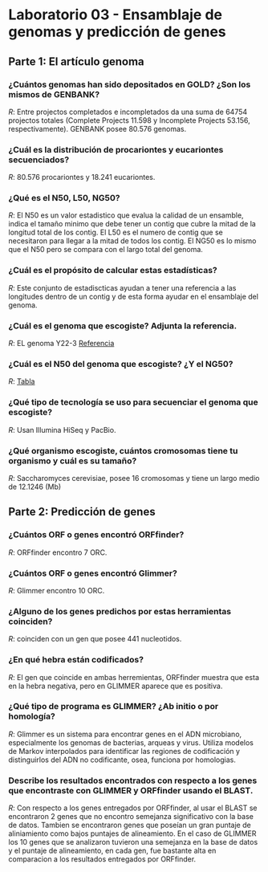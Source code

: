 # Laboratorio 03 - Ensamblaje de genomas y predicción de genes

## Parte 1: El artículo genoma

### ¿Cuántos genomas han sido depositados en GOLD? ¿Son los mismos de GENBANK?

_R_: Entre projectos completados e incompletados da una suma de 64754 projectos totales (Complete Projects 11.598 y Incomplete Projects 53.156, respectivamente). GENBANK posee 80.576 genomas.

### ¿Cuál es la distribución de procariontes y eucariontes secuenciados?

_R_: 80.576 procariontes y 18.241 eucariontes.

### ¿Qué es el N50, L50, NG50?

_R_: El N50 es un valor estadistico que evalua la calidad de un ensamble, indica el tamaño minimo que debe tener un contig que cubre la mitad de la longitud total de los contig. El L50 es el numero de contig que se necesitaron para llegar a la mitad de todos los contig. El NG50 es lo mismo que el N50 pero se compara con el largo total del genoma.  

### ¿Cuál es el propósito de calcular estas estadísticas?

_R_: Este conjunto de estadiscticas ayudan a tener una referencia a las longitudes dentro de un contig y de esta forma ayudar en el ensamblaje del genoma.

### ¿Cuál es el genoma que escogiste? Adjunta la referencia.

_R_: EL genoma Y22-3 [Referencia](https://www.ncbi.nlm.nih.gov/pmc/articles/PMC4889671/)
 

### ¿Cuál es el N50 del genoma que escogiste? ¿Y el NG50?

_R_: [Tabla](https://drive.google.com/file/d/0B0rzqm380_roYm1fNmdFdmdUTzA/view?usp=sharing)

### ¿Qué tipo de tecnología se uso para secuenciar el genoma que escogiste?

_R_: Usan  Illumina HiSeq y PacBio.  

### ¿Qué organismo escogiste, cuántos cromosomas tiene tu organismo y cuál es su tamaño?

_R_: Saccharomyces cerevisiae, posee 16 cromosomas y tiene un largo medio de 12.1246 (Mb)

## Parte 2: Predicción de genes

### ¿Cuántos ORF o genes encontró ORFfinder?

_R_: ORFfinder encontro 7 ORC.

### 	¿Cuántos ORF o genes encontró Glimmer?

_R_: Glimmer encontro 10 ORC.

### 	¿Alguno de los genes predichos por estas herramientas coinciden?

_R_: coinciden con un gen que posee 441 nucleotidos.

### ¿En qué hebra están codificados?

_R_: El gen que coincide en ambas herremientas, ORFfinder muestra que esta en la hebra negativa, pero en GLIMMER aparece que es positiva.

### 	¿Qué tipo de programa es GLIMMER? ¿Ab initio o por homología?

_R_: Glimmer es un sistema para encontrar genes en el ADN microbiano, especialmente los genomas de bacterias, arqueas y virus. Utiliza modelos de Markov interpolados para identificar las regiones de codificación y distinguirlos del ADN no codificante, osea, funciona por homologias.

### Describe los resultados encontrados con respecto a los genes que encontraste con GLIMMER y ORFfinder usando el BLAST.

_R_: Con respecto a los genes entregados por ORFfinder, al usar el BLAST se encontraron 2 genes que no encontro semejanza significativo con la base de datos. Tambien se encontraron genes que poseían un gran puntaje de aliniamiento como bajos puntajes de alineamiento. En el caso de GLIMMER los 10 genes que se analizaron tuvieron una semejanza en la base de datos y el puntaje de alineamiento, en cada gen, fue bastante alta en comparacion a los resultados entregados por ORFfinder.
